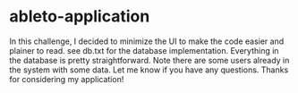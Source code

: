 # ableto-application

In this challenge, I decided to minimize the UI to make the code easier and plainer to read. 
see db.txt for the database implementation. Everything in the database is pretty straightforward. Note there are some users already in the system with some data. Let me know if you have any questions. Thanks for considering my application!
